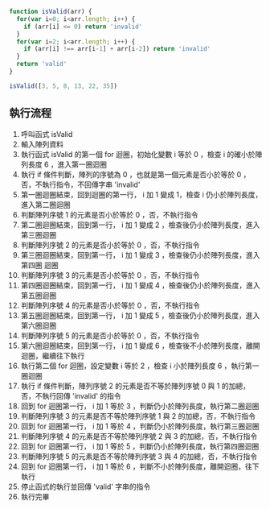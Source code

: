 ``` js
function isValid(arr) {
  for(var i=0; i<arr.length; i++) {
    if (arr[i] <= 0) return 'invalid'
  }
  for(var i=2; i<arr.length; i++) {
    if (arr[i] !== arr[i-1] + arr[i-2]) return 'invalid'
  }
  return 'valid'
}

isValid([3, 5, 8, 13, 22, 35])
```

## 執行流程
1. 呼叫函式 isValid
2. 輸入陣列資料
3. 執行函式 isValid 的第一個 for 迴圈，初始化變數 i 等於 0 ，檢查 i 的確小於陣列長度 6 ，進入第一圈迴圈
4. 執行 if 條件判斷，陣列的序號為 0 ，也就是第一個元素是否小於等於 0 ，否，不執行指令，不回傳字串 'invalid'
5. 第一圈迴圈結束，回到迴圈的第一行， i 加 1 變成 1，檢查 i 仍小於陣列長度，進入第二圈迴圈
6. 判斷陣列序號 1 的元素是否小於等於 0 ，否，不執行指令
7. 第二圈迴圈結束，回到第一行， i 加 1 變成 2 ，檢查後仍小於陣列長度，進入第三圈迴圈
8. 判斷陣列序號 2 的元素是否小於等於 0 ，否，不執行指令
9. 第三圈迴圈結束，回到第一行， i 加 1 變成 3 ，檢查後仍小於陣列長度，進入第四圈
迴圈
10. 判斷陣列序號 3 的元素是否小於等於 0 ，否，不執行指令
11. 第四圈迴圈結束，回到第一行， i 加 1 變成 4 ，檢查後仍小於陣列長度，進入第五圈迴圈
12. 判斷陣列序號 4 的元素是否小於等於 0 ，否，不執行指令
13. 第五圈迴圈結束，回到第一行， i 加 1 變成 5 ，檢查後仍小於陣列長度，進入第六圈迴圈
14. 判斷陣列序號 5 的元素是否小於等於 0 ，否，不執行指令
15. 第六圈迴圈結束，回到第一行， i 加 1 變成 6 ，檢查後不小於陣列長度，離開迴圈，繼續往下執行
16. 執行第二個 for 迴圈，設定變數 i 等於 2 ，檢查 i 小於陣列長度 6 ，執行第一圈迴圈
17. 執行 if 條件判斷，陣列序號 2 的元素是否不等於陣列序號 0 與 1 的加總，否，不執行回傳 'invalid' 的指令
18. 回到 for 迴圈第一行， i 加 1 等於 3 ，判斷仍小於陣列長度，執行第二圈迴圈
19. 判斷陣列序號 3 的元素是否不等於陣列序號 1 與 2 的加總，否，不執行指令
20. 回到 for 迴圈第一行， i 加 1 等於 4 ，判斷仍小於陣列長度，執行第三圈迴圈
21. 判斷陣列序號 4 的元素是否不等於陣列序號 2 與 3 的加總，否，不執行指令
22. 回到 for 迴圈第一行， i 加 1 等於 5 ，判斷仍小於陣列長度，執行第四圈迴圈
23. 判斷陣列序號 5 的元素是否不等於陣列序號 3 與 4 的加總，否，不執行指令
24. 回到 for 迴圈第一行， i 加 1 等於 6 ，判斷不小於陣列長度，離開迴圈，往下執行
25. 停止函式的執行並回傳 'valid' 字串的指令
26. 執行完畢
